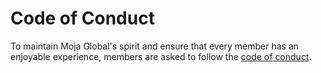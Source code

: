 # Code of Conduct

To maintain Moja Global's spirit and ensure that every member has an enjoyable experience, members are asked to follow the [code of conduct](https://docs.moja.global/en/latest/contributing/coc.html).
